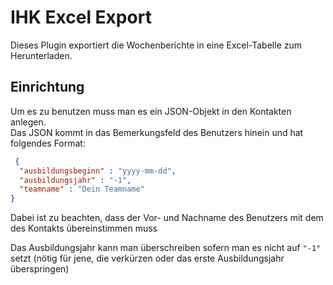 # IHK Excel Export

Dieses Plugin exportiert die Wochenberichte in eine Excel-Tabelle zum Herunterladen.  

## Einrichtung

Um es zu benutzen muss man es ein JSON-Objekt in den Kontakten anlegen.  
Das JSON kommt in das Bemerkungsfeld des Benutzers hinein und hat folgendes Format:  
 
``` JSON
 { 
  "ausbildungsbeginn" : "yyyy-mm-dd", 
  "ausbildungsjahr" : "-1", 
  "teamname" : "Dein Teamname" 
}
```  

Dabei ist zu beachten, dass der Vor- und Nachname des Benutzers mit dem des Kontakts übereinstimmen muss

Das Ausbildungsjahr kann man überschreiben sofern man es nicht auf `"-1"` setzt (nötig für jene, die verkürzen oder das erste Ausbildungsjahr überspringen)
